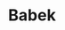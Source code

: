 ---
title: Babek
tags: cards
address: 19 Rue Ecuyère, 14000 Caen
social-media-link: instagram.com
css-id: keys-and-co
number: 9
cssID: babek
lang: fr
description: >
    Pour les aficionados des dwich et des bowls ! Tout est préparé sur place ave des produits locaux et de saison."
---